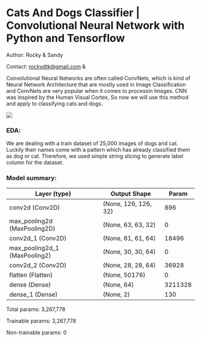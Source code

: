 # Cats And Dogs Classifier | Convolutional Neural Network with Python and Tensorflow 

Author: Rocky & Sandy

Contact: rockydtk@gmail.com & 

Convolutional Neural Networks are often called ConvNets, which is kind of Neural Network Architecture that are mostly used in Image Classification and ConvNets are very popular when it comes to processin Images. CNN was inspired by the Human Visual Cortex, So now we will use this method and apply to classifying cats and dogs.

![](model_explain.gif)

### EDA:
We are dealing with a train dataset of 25,000 images of dogs and cat. Luckily their names come with a pattern which has already classified them as dog or cat. Therefore, we used simple string slicing to generate label column for the dataset.  

### Model summary:
| Layer (type)                  | Output Shape         | Param   |
|-------------------------------|----------------------|---------|
| conv2d (Conv2D)               | (None, 126, 126, 32) | 896     |
| max_pooling2d (MaxPooling2D)  | (None, 63, 63, 32)   | 0       |
| conv2d_1 (Conv2D)             | (None, 61, 61, 64)   | 18496   |
| max_pooling2d_1 (MaxPooling2) | (None, 30, 30, 64)   | 0       |
| conv2d_2 (Conv2D)             | (None, 28, 28, 64)   | 36928   |
| flatten (Flatten)             | (None, 50176)        | 0       |
| dense (Dense)                 | (None, 64)           | 3211328 |
| dense_1 (Dense)               | (None, 2)            | 130     |

Total params: 3,267,778

Trainable params: 3,267,778

Non-trainable params: 0
